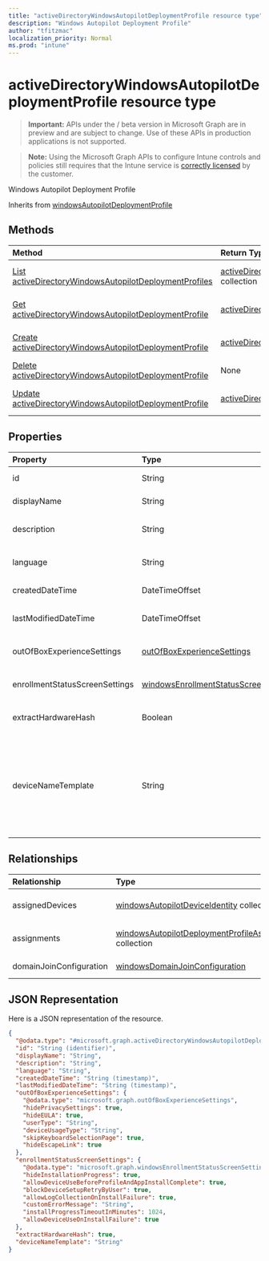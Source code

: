 ```yaml
---
title: "activeDirectoryWindowsAutopilotDeploymentProfile resource type"
description: "Windows Autopilot Deployment Profile"
author: "tfitzmac"
localization_priority: Normal
ms.prod: "intune"
---
```


# activeDirectoryWindowsAutopilotDeploymentProfile resource type

> **Important:** APIs under the / beta version in Microsoft Graph are in preview and are subject to change. Use of these APIs in production applications is not supported.

> **Note:** Using the Microsoft Graph APIs to configure Intune controls and policies still requires that the Intune service is [correctly licensed](https://go.microsoft.com/fwlink/?linkid=839381) by the customer.

Windows Autopilot Deployment Profile

Inherits from [windowsAutopilotDeploymentProfile](../resources/intune-enrollment-windowsautopilotdeploymentprofile.md)

## Methods
|Method|Return Type|Description|
|:---|:---|:---|
|[List activeDirectoryWindowsAutopilotDeploymentProfiles](../api/intune-enrollment-activedirectorywindowsautopilotdeploymentprofile-list.md)|[activeDirectoryWindowsAutopilotDeploymentProfile](../resources/intune-enrollment-activedirectorywindowsautopilotdeploymentprofile.md) collection|List properties and relationships of the [activeDirectoryWindowsAutopilotDeploymentProfile](../resources/intune-enrollment-activedirectorywindowsautopilotdeploymentprofile.md) objects.|
|[Get activeDirectoryWindowsAutopilotDeploymentProfile](../api/intune-enrollment-activedirectorywindowsautopilotdeploymentprofile-get.md)|[activeDirectoryWindowsAutopilotDeploymentProfile](../resources/intune-enrollment-activedirectorywindowsautopilotdeploymentprofile.md)|Read properties and relationships of the [activeDirectoryWindowsAutopilotDeploymentProfile](../resources/intune-enrollment-activedirectorywindowsautopilotdeploymentprofile.md) object.|
|[Create activeDirectoryWindowsAutopilotDeploymentProfile](../api/intune-enrollment-activedirectorywindowsautopilotdeploymentprofile-create.md)|[activeDirectoryWindowsAutopilotDeploymentProfile](../resources/intune-enrollment-activedirectorywindowsautopilotdeploymentprofile.md)|Create a new [activeDirectoryWindowsAutopilotDeploymentProfile](../resources/intune-enrollment-activedirectorywindowsautopilotdeploymentprofile.md) object.|
|[Delete activeDirectoryWindowsAutopilotDeploymentProfile](../api/intune-enrollment-activedirectorywindowsautopilotdeploymentprofile-delete.md)|None|Deletes a [activeDirectoryWindowsAutopilotDeploymentProfile](../resources/intune-enrollment-activedirectorywindowsautopilotdeploymentprofile.md).|
|[Update activeDirectoryWindowsAutopilotDeploymentProfile](../api/intune-enrollment-activedirectorywindowsautopilotdeploymentprofile-update.md)|[activeDirectoryWindowsAutopilotDeploymentProfile](../resources/intune-enrollment-activedirectorywindowsautopilotdeploymentprofile.md)|Update the properties of a [activeDirectoryWindowsAutopilotDeploymentProfile](../resources/intune-enrollment-activedirectorywindowsautopilotdeploymentprofile.md) object.|

## Properties
|Property|Type|Description|
|:---|:---|:---|
|id|String|Profile Key Inherited from [windowsAutopilotDeploymentProfile](../resources/intune-enrollment-windowsautopilotdeploymentprofile.md)|
|displayName|String|Name of the profile Inherited from [windowsAutopilotDeploymentProfile](../resources/intune-enrollment-windowsautopilotdeploymentprofile.md)|
|description|String|Description of the profile Inherited from [windowsAutopilotDeploymentProfile](../resources/intune-enrollment-windowsautopilotdeploymentprofile.md)|
|language|String|Language configured on the device Inherited from [windowsAutopilotDeploymentProfile](../resources/intune-enrollment-windowsautopilotdeploymentprofile.md)|
|createdDateTime|DateTimeOffset|Profile creation time Inherited from [windowsAutopilotDeploymentProfile](../resources/intune-enrollment-windowsautopilotdeploymentprofile.md)|
|lastModifiedDateTime|DateTimeOffset|Profile last modified time Inherited from [windowsAutopilotDeploymentProfile](../resources/intune-enrollment-windowsautopilotdeploymentprofile.md)|
|outOfBoxExperienceSettings|[outOfBoxExperienceSettings](../resources/intune-enrollment-outofboxexperiencesettings.md)|Out of box experience setting Inherited from [windowsAutopilotDeploymentProfile](../resources/intune-enrollment-windowsautopilotdeploymentprofile.md)|
|enrollmentStatusScreenSettings|[windowsEnrollmentStatusScreenSettings](../resources/intune-enrollment-windowsenrollmentstatusscreensettings.md)|Enrollment status screen setting Inherited from [windowsAutopilotDeploymentProfile](../resources/intune-enrollment-windowsautopilotdeploymentprofile.md)|
|extractHardwareHash|Boolean|HardwareHash Extraction for the profile Inherited from [windowsAutopilotDeploymentProfile](../resources/intune-enrollment-windowsautopilotdeploymentprofile.md)|
|deviceNameTemplate|String|The template used to name the AutoPilot Device. This can be a custom text and can also contain either the serial number of the device, or a randomly generated number. The total length of the text generated by the template can be no more than 15 characters. Inherited from [windowsAutopilotDeploymentProfile](../resources/intune-enrollment-windowsautopilotdeploymentprofile.md)|

## Relationships
|Relationship|Type|Description|
|:---|:---|:---|
|assignedDevices|[windowsAutopilotDeviceIdentity](../resources/intune-enrollment-windowsautopilotdeviceidentity.md) collection|The list of assigned devices for the profile. Inherited from [windowsAutopilotDeploymentProfile](../resources/intune-enrollment-windowsautopilotdeploymentprofile.md)|
|assignments|[windowsAutopilotDeploymentProfileAssignment](../resources/intune-enrollment-windowsautopilotdeploymentprofileassignment.md) collection|The list of group assignments for the profile. Inherited from [windowsAutopilotDeploymentProfile](../resources/intune-enrollment-windowsautopilotdeploymentprofile.md)|
|domainJoinConfiguration|[windowsDomainJoinConfiguration](../resources/intune-shared-windowsdomainjoinconfiguration.md)|Configuration to join Active Directory domain|

## JSON Representation
Here is a JSON representation of the resource.
<!-- {
  "blockType": "resource",
  "keyProperty": "id",
  "@odata.type": "microsoft.graph.activeDirectoryWindowsAutopilotDeploymentProfile"
}
-->
``` json
{
  "@odata.type": "#microsoft.graph.activeDirectoryWindowsAutopilotDeploymentProfile",
  "id": "String (identifier)",
  "displayName": "String",
  "description": "String",
  "language": "String",
  "createdDateTime": "String (timestamp)",
  "lastModifiedDateTime": "String (timestamp)",
  "outOfBoxExperienceSettings": {
    "@odata.type": "microsoft.graph.outOfBoxExperienceSettings",
    "hidePrivacySettings": true,
    "hideEULA": true,
    "userType": "String",
    "deviceUsageType": "String",
    "skipKeyboardSelectionPage": true,
    "hideEscapeLink": true
  },
  "enrollmentStatusScreenSettings": {
    "@odata.type": "microsoft.graph.windowsEnrollmentStatusScreenSettings",
    "hideInstallationProgress": true,
    "allowDeviceUseBeforeProfileAndAppInstallComplete": true,
    "blockDeviceSetupRetryByUser": true,
    "allowLogCollectionOnInstallFailure": true,
    "customErrorMessage": "String",
    "installProgressTimeoutInMinutes": 1024,
    "allowDeviceUseOnInstallFailure": true
  },
  "extractHardwareHash": true,
  "deviceNameTemplate": "String"
}
```





